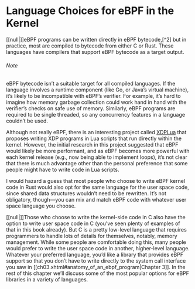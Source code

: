 # Language Choices for eBPF in the Kernel

[[null|]]eBPF programs can be written directly in eBPF bytecode,[^2] but in practice, most are compiled to bytecode from either C or Rust. These languages have compilers that support eBPF bytecode as a target output.

###### Note

eBPF bytecode isn’t a suitable target for all compiled languages. If the language involves a runtime component (like Go, or Java’s virtual machine), it’s likely to be incompatible with eBPF’s verifier. For example, it’s hard to imagine how memory garbage collection could work hand in hand with the verifier’s checks on safe use of memory. Similarly, eBPF programs are required to be single threaded, so any concurrency features in a language couldn’t be used.

Although not really eBPF, there is an interesting project called [XDPLua](https://oreil.ly/7_3Fx) that proposes writing XDP programs in Lua scripts that run directly within the kernel. However, the initial research in this project suggested that eBPF would likely be more performant, and as eBPF becomes more powerful with each kernel release (e.g., now being able to implement loops), it’s not clear that there is much advantage other than the personal preference that some people might have to write code in Lua scripts.

I would hazard a guess that most people who choose to write eBPF kernel code in Rust would also opt for the same language for the user space code, since shared data structures wouldn’t need to be rewritten. It’s not obligatory, though—you can mix and match eBPF code with whatever user space language you choose.

[[null|]]Those who choose to write the kernel-side code in C also have the option to write user space code in C (you’ve seen plenty of examples of that in this book already). But C is a pretty low-level language that requires programmers to handle lots of details for themselves, notably, memory management. While some people are comfortable doing this, many people would prefer to write the user space code in another, higher-level language. Whatever your preferred language, you’d like a library that provides eBPF support so that you don’t have to write directly to the system call interface you saw in [[ch03.xhtml#anatomy_of_an_ebpf_program|Chapter 3]]. In the rest of this chapter we’ll discuss some of the most popular options for eBPF libraries in a variety of languages.